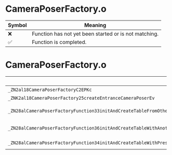 # CameraPoserFactory.o
| Symbol | Meaning 
| ------------- | ------------- 
| :x: | Function has not yet been started or is not matching. 
| :white_check_mark: | Function is completed. 


# CameraPoserFactory.o
| Symbol (Demangled) | Symbol (Mangled) | Decompiled? |
| ------------- |  ------------- | ------------- |
| `_ZN2al18CameraPoserFactoryC2EPKc` | `al::CameraPoserFactory::CameraPoserFactory(char const*)` | :white_check_mark: |
| `_ZNK2al18CameraPoserFactory25createEntranceCameraPoserEv` | `al::CameraPoserFactory::createEntranceCameraPoser(void)const` | :white_check_mark: |
| `_ZN28alCameraPoserFactoryFunction33initAndCreateTableFromOtherTable2EPN2al18CameraPoserFactoryEPKNS0_13NameToCreatorIPFPNS0_11CameraPoserEPKcEEEiSC_i` | `alCameraPoserFactoryFunction::initAndCreateTableFromOtherTable2(al::CameraPoserFactory *,al::NameToCreator<al::CameraPoser * (*)(char const*)> const*,int,al::NameToCreator<al::CameraPoser * (*)(char const*)> const*,int)` | :white_check_mark: |
| `_ZN28alCameraPoserFactoryFunction36initAndCreateTableWithAnotherFactoryEPN2al18CameraPoserFactoryEPKS1_PKNS0_13NameToCreatorIPFPNS0_11CameraPoserEPKcEEEi` | `alCameraPoserFactoryFunction::initAndCreateTableWithAnotherFactory(al::CameraPoserFactory *,al::CameraPoserFactory const*,al::NameToCreator<al::CameraPoser * (*)(char const*)> const*,int)` | :white_check_mark: |
| `_ZN28alCameraPoserFactoryFunction34initAndCreateTableWithPresetPosersEPN2al18CameraPoserFactoryEPKNS0_13NameToCreatorIPFPNS0_11CameraPoserEPKcEEEi` | `alCameraPoserFactoryFunction::initAndCreateTableWithPresetPosers(al::CameraPoserFactory *,al::NameToCreator<al::CameraPoser * (*)(char const*)> const*,int)` | :white_check_mark: |
